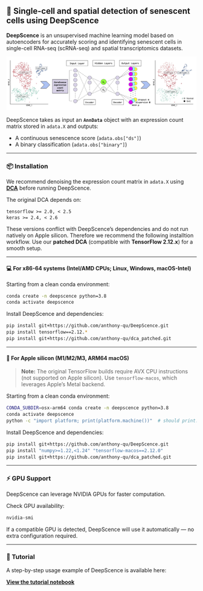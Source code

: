 ## 🧬 Single-cell and spatial detection of senescent cells using DeepScence

**DeepScence** is an unsupervised machine learning model based on autoencoders for accurately scoring and identifying senescent cells in single-cell RNA-seq (scRNA-seq) and spatial transcriptomics datasets.

![DeepScence Overview](DeepScence/data/DeepScence_overview.png)

DeepScence takes as input an **`AnnData`** object with an expression count matrix stored in `adata.X` and outputs:
- A continuous senescence score (`adata.obs["ds"]`)
- A binary classification (`adata.obs["binary"]`)

---

### 📦 Installation

We recommend denoising the expression count matrix in `adata.X` using **[DCA](https://github.com/theislab/dca)** before running DeepScence.

The original DCA depends on:
```
tensorflow >= 2.0, < 2.5
keras >= 2.4, < 2.6
```
These versions conflict with DeepScence’s dependencies and do not run natively on Apple silicon. Therefore we recommend the following installtion workflow. Use our **patched DCA** (compatible with **TensorFlow 2.12.x**) for a smooth setup.

---

#### 💻 For x86-64 systems (Intel/AMD CPUs; Linux, Windows, macOS-Intel)

Starting from a clean conda environment:
```bash
conda create -n deepscence python=3.8
conda activate deepscence
```

Install DeepScence and dependencies:
```bash
pip install git+https://github.com/anthony-qu/DeepScence.git
pip install tensorflow==2.12.*
pip install git+https://github.com/anthony-qu/dca_patched.git
```

---

#### 🍏 For Apple silicon (M1/M2/M3, ARM64 macOS)

> **Note:** The original TensorFlow builds require AVX CPU instructions (not supported on Apple silicon). Use `tensorflow-macos`, which leverages Apple’s Metal backend.

Starting from a clean conda environment:
```bash
CONDA_SUBDIR=osx-arm64 conda create -n deepscence python=3.8
conda activate deepscence
python -c "import platform; print(platform.machine())"  # should print: arm64
```

Install DeepScence and dependencies:
```bash
pip install git+https://github.com/anthony-qu/DeepScence.git
pip install "numpy>=1.22,<1.24" "tensorflow-macos==2.12.0"
pip install git+https://github.com/anthony-qu/dca_patched.git
```

---

### ⚡ GPU Support

DeepScence can leverage NVIDIA GPUs for faster computation.

Check GPU availability:
```bash
nvidia-smi
```

If a compatible GPU is detected, DeepScence will use it automatically — no extra configuration required.

---


### 📖 Tutorial

A step-by-step usage example of DeepScence is available here:

[**View the tutorial notebook**](DeepScence/tutorial/demo.ipynb)
